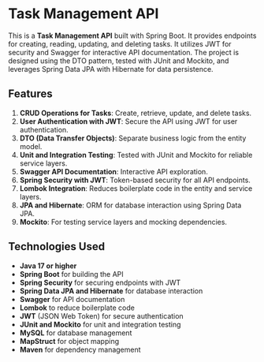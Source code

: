 # Task Management API

This is a **Task Management API** built with Spring Boot. It provides endpoints for creating, reading, updating, and deleting tasks. It utilizes JWT for security and Swagger for interactive API documentation. The project is designed using the DTO pattern, tested with JUnit and Mockito, and leverages Spring Data JPA with Hibernate for data persistence.

## Features

1. **CRUD Operations for Tasks**: Create, retrieve, update, and delete tasks.
2. **User Authentication with JWT**: Secure the API using JWT for user authentication.
3. **DTO (Data Transfer Objects)**: Separate business logic from the entity model.
4. **Unit and Integration Testing**: Tested with JUnit and Mockito for reliable service layers.
5. **Swagger API Documentation**: Interactive API exploration.
6. **Spring Security with JWT**: Token-based security for all API endpoints.
7. **Lombok Integration**: Reduces boilerplate code in the entity and service layers.
8. **JPA and Hibernate**: ORM for database interaction using Spring Data JPA.
9. **Mockito**: For testing service layers and mocking dependencies.

## Technologies Used

- **Java 17 or higher**
- **Spring Boot** for building the API
- **Spring Security** for securing endpoints with JWT
- **Spring Data JPA and Hibernate** for database interaction
- **Swagger** for API documentation
- **Lombok** to reduce boilerplate code
- **JWT** (JSON Web Token) for secure authentication
- **JUnit and Mockito** for unit and integration testing
- **MySQL** for database management
- **MapStruct** for object mapping
- **Maven** for dependency management

